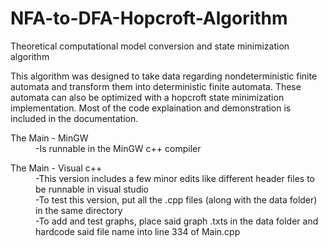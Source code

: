 # NFA-to-DFA-Hopcroft-Algorithm
Theoretical computational model conversion and state minimization algorithm

This algorithm was designed to take data regarding nondeterministic finite automata and transform them into deterministic finite automata. 
These automata can also be optimized with a hopcroft state minimization implementation. 
Most of the code explaination and demonstration is included in the documentation.
	
<dl>
  	<dt>The Main - MinGW</dt>
  	<dd>-Is runnable in the MinGW c++ compiler<br/></dd>
</dl>

<dl>
	<dt>The Main - Visual c++</d>
	<dd>-This version includes a few minor edits like different header files to be runnable in visual studio<br/>
	-To test this version, put all the .cpp files (along with the data folder) in the same directory<br/>
	-To add and test graphs, place said graph .txts in the data folder and hardcode said file name into line 334 of Main.cpp</dd>
